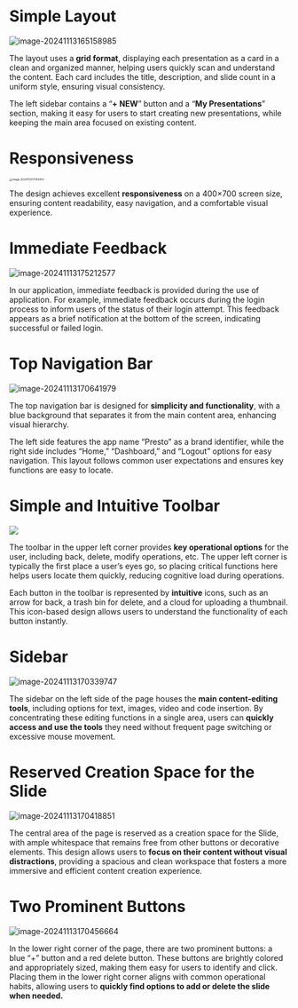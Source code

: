 # Simple Layout

![image-20241113165158985](https://i.imgur.com/4F5M0v0.png)

The layout uses a **grid format**, displaying each presentation as a card in a clean and organized manner, helping users quickly scan and understand the content. Each card includes the title, description, and slide count in a uniform style, ensuring visual consistency.

 The left sidebar contains a “**+ NEW**” button and a “**My Presentations**” section, making it easy for users to start creating new presentations, while keeping the main area focused on existing content.

# Responsiveness

<img src="https://i.imgur.com/vLtcssH.png" alt="image-20241113171104414" style="zoom:33%;" />

The design achieves excellent **responsiveness** on a 400×700 screen size, ensuring content readability, easy navigation, and a comfortable visual experience.

# Immediate Feedback

![image-20241113175212577](https://i.imgur.com/b0Fxc5S.png)

In our application, immediate feedback is provided during the use of application. For example, immediate feedback occurs during the login process to inform users of the status of their login attempt. This feedback appears as a brief notification at the bottom of the screen, indicating successful or failed login.

# Top Navigation Bar

![image-20241113170641979](https://i.imgur.com/vh5tXwZ.png)

The top navigation bar is designed for **simplicity and functionality**, with a blue background that separates it from the main content area, enhancing visual hierarchy. 

The left side features the app name “Presto” as a brand identifier, while the right side includes “Home,” “Dashboard,” and “Logout” options for easy navigation. This layout follows common user expectations and ensures key functions are easy to locate. 

# Simple and Intuitive Toolbar

![](https://i.imgur.com/eJamx4U.png)

The toolbar in the upper left corner provides **key operational options** for the user, including back, delete, modify operations, etc. The upper left corner is typically the first place a user’s eyes go, so placing critical functions here helps users locate them quickly, reducing cognitive load during operations.

Each button in the toolbar is represented by **intuitive** icons, such as an arrow for back, a trash bin for delete, and a cloud for uploading a thumbnail. This icon-based design allows users to understand the functionality of each button instantly.

# Sidebar

![image-20241113170339747](https://i.imgur.com/FylFNXY.png)

The sidebar on the left side of the page houses the **main content-editing tools**, including options for text, images, video and code insertion. By concentrating these editing functions in a single area, users can **quickly access and use the tools** they need without frequent page switching or excessive mouse movement.

# Reserved Creation Space for the Slide

![image-20241113170418851](https://i.imgur.com/RovJJo0.png)

The central area of the page is reserved as a creation space for the Slide, with ample whitespace that remains free from other buttons or decorative elements. This design allows users to **focus on their content without visual distractions**, providing a spacious and clean workspace that fosters a more immersive and efficient content creation experience.

# Two Prominent Buttons

![image-20241113170456664](https://i.imgur.com/oyiDvb5.png)

In the lower right corner of the page, there are two prominent buttons: a blue “+” button and a red delete button. These buttons are brightly colored and appropriately sized, making them easy for users to identify and click. Placing them in the lower right corner aligns with common operational habits, allowing users to **quickly find options to add or delete the slide when needed.**

